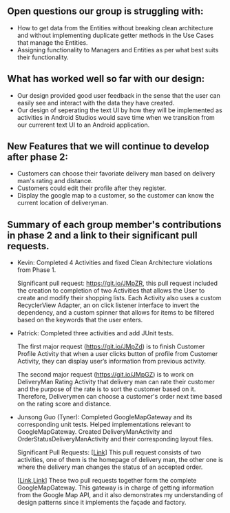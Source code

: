 ## Open questions our group is struggling with:
- How to get data from the Entities without breaking clean architecture and without implementing duplicate getter methods in the Use Cases that manage the Entities.
- Assigning functionality to Managers and Entities as per what best suits their functionality.

## What has worked well so far with our design:
- Our design provided good user feedback in the sense that the user can easily see and interact with the data they have created.
- Our design of seperating the text UI by how they will be implemented as activities in Android Studios would save time when we transition from our currerent text UI to an Android application.

## New Features that we will continue to develop after phase 2:
- Customers can choose their favoriate delivery man based on delivery man's rating and distance.
- Customers could edit their profile after they register.
- Display the google map to a customer, so the customer can know the current location of deliveryman.

## Summary of each group member's contributions in phase 2 and a link to their significant pull requests. 
- Kevin: Completed 4 Activities and fixed Clean Architecture violations from Phase 1. 

  Significant pull request: https://git.io/JMpZR, this pull request included the creation to completion of two Activities that allows the User to create and modify their shopping lists. Each Activity also uses a custom RecyclerView Adapter, an on click listener interface to invert the dependency, and a custom spinner that allows for items to be filtered based on the keywords that the user enters. 

- Patrick: Completed three activities and add JUnit tests. 

  The first major request (https://git.io/JMpZd) is to finish Customer Profile Activity that when a user clicks button of profile from Customer Activity, they can display user’s information from previous activity. 

  The second major request (https://git.io/JMpGZ) is to work on DeliveryMan Rating Activity that delivery man can rate their customer and the purpose of the rate is to sort the customer based on it. Therefore, Deliverymen can choose a customer's order next time based on the rating score and distance.

- Junsong Guo (Tyner): Completed GoogleMapGateway and its corresponding unit tests. Helped implementations relevant to GoogleMapGateway. Created DeliveryManActivity and OrderStatusDeliveryManActivity and their corresponding layout files. 

  Significant Pull Requests: \[[Link](https://github.com/CSC207-UofT/course-project-java-sapiens/pull/50)\] This pull request consists of two activities, one of them is the homepage of delivery man, the other one is where the delivery man changes the status of an accepted order.

  \[[Link](https://github.com/CSC207-UofT/course-project-java-sapiens/pull/41),[Link](https://github.com/CSC207-UofT/course-project-java-sapiens/pull/48)\] These two pull requests together form the complete GoogleMapGateway. This gateway is in charge of getting information from the Google Map API, and it also demonstrates my understanding of design patterns since it implements the façade and factory.
